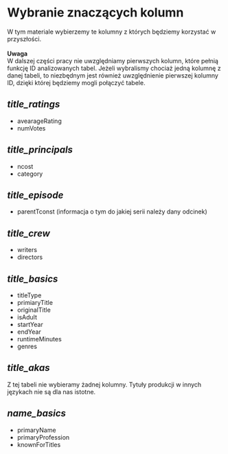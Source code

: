 # Wybranie znaczących kolumn
W tym materiale wybierzemy te kolumny z których będziemy korzystać w przyszłości. \
\
**Uwaga** \
W dalszej części pracy nie uwzględniamy pierwszych kolumn, które pełnią funkcję ID analizowanych tabel. Jeżeli wybralismy chociaż jedną kolumnę z danej tabeli, to niezbędnym jest również uwzględnienie pierwszej kolumny ID, dzięki której będziemy mogli połączyć tabele.
## *title_ratings*
- avearageRating
- numVotes
## *title_principals*
- ncost
- category
## *title_episode*
- parentTconst (informacja o tym do jakiej serii należy dany odcinek)
## *title_crew*
- writers
- directors
## *title_basics*
- titleType
- primiaryTitle
- originalTitle
- isAdult
- startYear
- endYear
- runtimeMinutes
- genres
## *title_akas*
Z tej tabeli nie wybieramy żadnej kolumny. Tytuły produkcji w innych językach nie są dla nas istotne.
## *name_basics*
- primaryName
- primaryProfession
- knownForTitles


     
